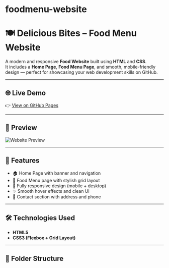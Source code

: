 # foodmenu-website
# 🍽️ Delicious Bites – Food Menu Website

A modern and responsive **Food Website** built using **HTML** and **CSS**.  
It includes a **Home Page**, **Food Menu Page**, and smooth, mobile-friendly design — perfect for showcasing your web development skills on GitHub.

---

## 🌐 Live Demo
👉 [View on GitHub Pages](file:///C:/Users/pugaz/OneDrive/Desktop/CSS/foods.html)

---

## 📸 Preview
![Website Preview](https://source.unsplash.com/1000x500/?restaurant,food)

---

## 🧠 Features
- 🏠 Home Page with banner and navigation  
- 🍕 Food Menu page with stylish grid layout  
- 📱 Fully responsive design (mobile + desktop)  
- ✨ Smooth hover effects and clean UI  
- 💬 Contact section with address and phone  

---

## 🛠️ Technologies Used
- **HTML5**
- **CSS3 (Flexbox + Grid Layout)**

---

## 📂 Folder Structure
